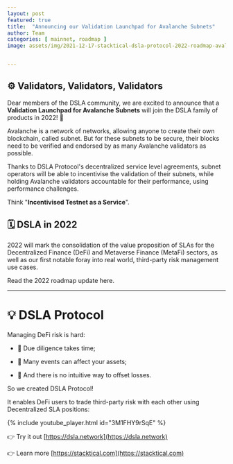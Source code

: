 ```yaml
---
layout: post
featured: true
title:  "Announcing our Validation Launchpad for Avalanche Subnets"
author: Team
categories: [ mainnet, roadmap ]
image: assets/img/2021-12-17-stacktical-dsla-protocol-2022-roadmap-avalanche-subnet-launchpad-blockchain-cryptocurrency-fintech-legaltech-insurtech-itsm-slm-sla-defi-nft.png


---
```


## ⚙️ Validators, Validators, Validators

Dear members of the DSLA community, we are excited to announce that a **Validation Launchpad for Avalanche Subnets** will join the DSLA family of products in 2022! 🎉 

Avalanche is a network of networks, allowing anyone to create their own blockchain, called subnet. But for these subnets to be secure, their blocks need to be verified and endorsed by as many Avalanche validators as possible.

Thanks to DSLA Protocol's decentralized service level agreements, subnet operators will be able to incentivise the validation of their subnets, while holding Avalanche validators accountable for their performance, using performance challenges.

Think "**Incentivised Testnet as a Service**".

## 🗓 DSLA in 2022

2022 will mark the consolidation of the value proposition of SLAs for the Decentralized Finance (DeFi) and Metaverse Finance (MetaFi) sectors, as well as our first notable foray into real world, third-party risk management use cases.

Read the 2022 roadmap update here.

---

# 💡 DSLA Protocol

Managing DeFi risk is hard:

- 🧐 Due diligence takes time;

- 🔻 Many events can affect your assets;

- 🧯 And there is no intuitive way to offset losses.

So we created DSLA Protocol!

It enables DeFi users to trade third-party risk with each other using Decentralized SLA positions:

{% include youtube_player.html id="3M1FHY9rSqE" %}

 👉 Try it out [https://dsla.network](https://dsla.network) 

👉 Learn more [https://stacktical.com](https://stacktical.com)

